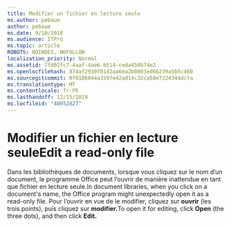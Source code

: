 ```yaml
---
title: Modifier un fichier en lecture seule
ms.author: pebaum
author: pebaum
ms.date: 9/10/2018
ms.audience: ITPro
ms.topic: article
ROBOTS: NOINDEX, NOFOLLOW
localization_priority: Normal
ms.assetid: 7fd02fc7-4aaf-4ae6-b514-ceda456b74e2
ms.openlocfilehash: 874af2930f01d2aa6ea2b0803ed66239a5b5c460
ms.sourcegitcommit: 0f0186044a3597e42ad14c32ca58e7224344dcfa
ms.translationtype: MT
ms.contentlocale: fr-FR
ms.lasthandoff: 12/15/2019
ms.locfileid: "40052827"
---
```

# <a name="edit-a-read-only-file"></a><span data-ttu-id="58dcf-102">Modifier un fichier en lecture seule</span><span class="sxs-lookup"><span data-stu-id="58dcf-102">Edit a read-only file</span></span>

<span data-ttu-id="58dcf-103">Dans les bibliothèques de documents, lorsque vous cliquez sur le nom d’un document, le programme Office peut l’ouvrir de manière inattendue en tant que fichier en lecture seule.</span><span class="sxs-lookup"><span data-stu-id="58dcf-103">In document libraries, when you click on a document's name, the Office program might unexpectedly open it as a read-only file.</span></span> <span data-ttu-id="58dcf-104">Pour l’ouvrir en vue de le modifier, cliquez sur **ouvrir** (les trois points), puis cliquez sur **modifier.**</span><span class="sxs-lookup"><span data-stu-id="58dcf-104">To open it for editing, click **Open** (the three dots), and then click **Edit.**</span></span>
  

